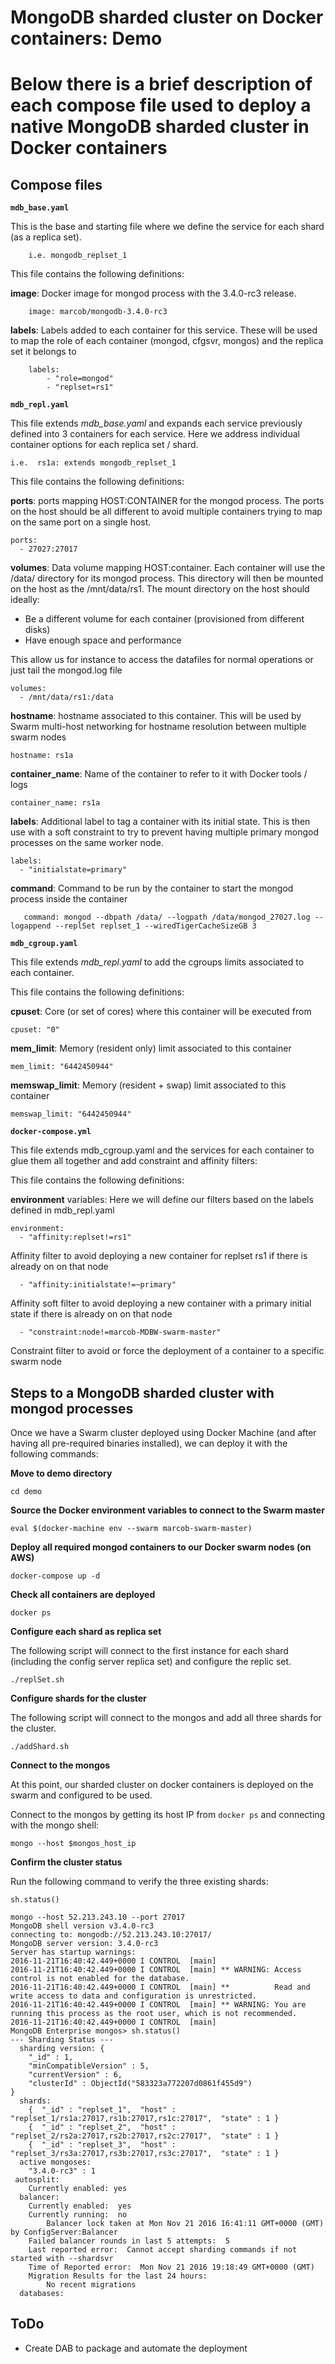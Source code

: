 MongoDB sharded cluster on Docker containers: Demo
===========

Below there is a brief description of each compose file used to deploy a native MongoDB sharded cluster in Docker containers
===========

Compose files
-----
**`mdb_base.yaml`**

This is the base and starting file where we define the service for each shard (as a replica set). 

		i.e. mongodb_replset_1

This file contains the following definitions:

**image**: Docker image for mongod process with the 3.4.0-rc3 release.

		image: marcob/mongodb-3.4.0-rc3

**labels**: Labels added to each container for this service. These will be used to map the role of each container (mongod, cfgsvr, mongos) and the replica set it belongs to

    	labels:
      		- "role=mongod"
      		- "replset=rs1"

	
**`mdb_repl.yaml`**

This file extends *mdb_base.yaml* and expands each service previously defined into 3 containers for each service. Here we address individual container options for each replica set / shard.

	i.e.  rs1a: extends mongodb_replset_1

This file contains the following definitions:

**ports**: ports mapping HOST:CONTAINER for the mongod process. The ports on the host should be all different to avoid multiple containers trying to map on the same port on a single host.

    ports:
      - 27027:27017

 **volumes**: Data volume mapping HOST:container. Each container will use the /data/ directory for its mongod process. This directory will then be mounted on the host as the /mnt/data/rs1. The mount directory on the host should ideally:
 
* Be a different volume for each container (provisioned from different disks)
* Have enough space and performance

This allow us for instance to access the datafiles for normal operations or just tail the mongod.log file

    volumes:
      - /mnt/data/rs1:/data

**hostname**: hostname associated to this container. This will be used by Swarm multi-host networking for hostname resolution between multiple swarm nodes

    hostname: rs1a

**container_name**: Name of the container to refer to it with Docker tools / logs
    	
    container_name: rs1a

**labels**: Additional label to tag a container with its initial state. This is then use with a soft constraint to try to prevent having multiple primary mongod processes on the same worker node.

    labels:
      - "initialstate=primary"


**command**: Command to be run by the container to start the mongod process inside the container

	   command: mongod --dbpath /data/ --logpath /data/mongod_27027.log --logappend --replSet replset_1 --wiredTigerCacheSizeGB 3


**`mdb_cgroup.yaml`**

This file extends *mdb_repl.yaml* to add the cgroups limits associated to each container. 

This file contains the following definitions:

**cpuset**: Core (or set of cores) where this container will be executed from

    cpuset: "0"

**mem_limit**: Memory (resident only) limit associated to this container

    mem_limit: "6442450944"
    	
**memswap_limit**: Memory (resident + swap) limit associated to this container

    memswap_limit: "6442450944"

**`docker-compose.yml`**

This file extends mdb_cgroup.yaml and the services for each container to glue them all together and add constraint and affinity filters:

This file contains the following definitions:

    
**environment** variables: Here we will define our filters based on the labels defined in mdb_repl.yaml

    environment:
      - "affinity:replset!=rs1" 

Affinity filter to avoid deploying a new container for replset rs1 if there is already on on that node
      
      - "affinity:initialstate!=~primary" 

Affinity soft filter to avoid deploying a new container with a primary initial state if there is already on on that node
      
      - "constraint:node!=marcob-MDBW-swarm-master"

Constraint filter to avoid or force the deployment of a container to a specific swarm node

Steps to a MongoDB sharded cluster with mongod processes
-----
Once we have a Swarm cluster deployed using Docker Machine (and after having all pre-required binaries installed), we can deploy it with the following commands:

**Move to demo directory**

	cd demo

**Source the Docker environment variables to connect to the Swarm master**	

	eval $(docker-machine env --swarm marcob-swarm-master)

**Deploy all required mongod containers to our Docker swarm nodes (on AWS)**

	docker-compose up -d
	
**Check all containers are deployed**

	docker ps

**Configure each shard as replica set**

The following script will connect to the first instance for each shard (including the config server replica set) and configure the replic set.

	./replSet.sh

**Configure shards for the cluster**

The following script will connect to the mongos and add all three shards for the cluster.

	./addShard.sh

**Connect to the mongos**

At this point, our sharded cluster on docker containers is deployed on the swarm and configured to be used.

Connect to the mongos by getting its host IP from `docker ps` and connecting with the mongo shell:

	mongo --host $mongos_host_ip 

**Confirm the cluster status**

Run the following command to verify the three existing shards:

	sh.status()
	
	mongo --host 52.213.243.10 --port 27017
	MongoDB shell version v3.4.0-rc3
	connecting to: mongodb://52.213.243.10:27017/
	MongoDB server version: 3.4.0-rc3
	Server has startup warnings:
	2016-11-21T16:40:42.449+0000 I CONTROL  [main]
	2016-11-21T16:40:42.449+0000 I CONTROL  [main] ** WARNING: Access control is not enabled for the database.
	2016-11-21T16:40:42.449+0000 I CONTROL  [main] **          Read and write access to data and configuration is unrestricted.
	2016-11-21T16:40:42.449+0000 I CONTROL  [main] ** WARNING: You are running this process as the root user, which is not recommended.
	2016-11-21T16:40:42.449+0000 I CONTROL  [main]
	MongoDB Enterprise mongos> sh.status()
	--- Sharding Status ---
	  sharding version: {
		"_id" : 1,
		"minCompatibleVersion" : 5,
		"currentVersion" : 6,
		"clusterId" : ObjectId("583323a772207d0861f455d9")
	}
	  shards:
		{  "_id" : "replset_1",  "host" : "replset_1/rs1a:27017,rs1b:27017,rs1c:27017",  "state" : 1 }
		{  "_id" : "replset_2",  "host" : "replset_2/rs2a:27017,rs2b:27017,rs2c:27017",  "state" : 1 }
		{  "_id" : "replset_3",  "host" : "replset_3/rs3a:27017,rs3b:27017,rs3c:27017",  "state" : 1 }
	  active mongoses:
		"3.4.0-rc3" : 1
	 autosplit:
		Currently enabled: yes
	  balancer:
		Currently enabled:  yes
		Currently running:  no
			Balancer lock taken at Mon Nov 21 2016 16:41:11 GMT+0000 (GMT) by ConfigServer:Balancer
		Failed balancer rounds in last 5 attempts:  5
		Last reported error:  Cannot accept sharding commands if not started with --shardsvr
		Time of Reported error:  Mon Nov 21 2016 19:18:49 GMT+0000 (GMT)
		Migration Results for the last 24 hours:
			No recent migrations
	  databases:
	
ToDo
----	
- Create DAB to package and automate the deployment
